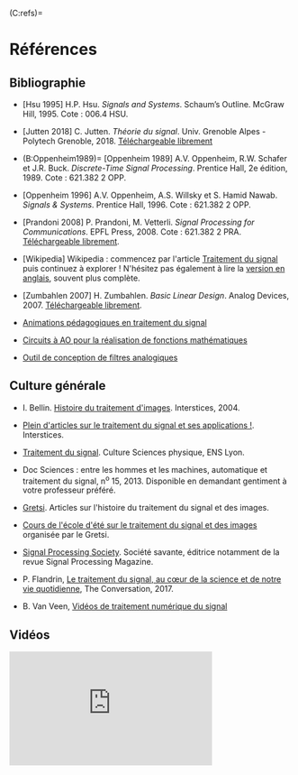 (C:refs)=
# Références


## Bibliographie

* [Hsu 1995]
  H.P. Hsu.
  _Signals and Systems_.
  Schaum’s Outline.
  McGraw Hill, 1995.
  Cote : 006.4 HSU.
  
* [Jutten 2018]
  C. Jutten.
  _Théorie du signal_.
  Univ. Grenoble Alpes - Polytech Grenoble, 2018.
  [Téléchargeable librement](https://www.gipsa-lab.grenoble-inp.fr/~christian.jutten/mescours/Cours_Theorie_Signal_2018.pdf)

* (B:Oppenheim1989)=
  [Oppenheim 1989]
  A.V. Oppenheim, R.W. Schafer et J.R. Buck.
  _Discrete-Time Signal Processing_.
  Prentice Hall, 2e édition, 1989.
  Cote : 621.382 2 OPP.

* [Oppenheim 1996]
  A.V. Oppenheim, A.S. Willsky et S. Hamid Nawab.
  _Signals & Systems_.
  Prentice Hall, 1996.
  Cote : 621.382 2 OPP.

* [Prandoni 2008]
  P. Prandoni, M. Vetterli.
  _Signal Processing for Communications_.
  EPFL Press, 2008.
  Cote : 621.382 2 PRA.
  [Téléchargeable librement](https://www.sp4comm.org/download.html).
  
* [Wikipedia]
  Wikipedia : commencez par l'article [Traitement du signal](https://fr.wikipedia.org/wiki/Traitement_du_signal)
  puis continuez à explorer !
  N'hésitez pas également à lire la [version en anglais](https://en.wikipedia.org/wiki/Signal_processing),
  souvent plus complète.
  
* [Zumbahlen 2007]
  H. Zumbahlen.
  _Basic Linear Design_.
  Analog Devices, 2007.
  [Téléchargeable librement](https://www.analog.com/en/education/education-library/linear-circuit-design-handbook.html).
  
* [Animations pédagogiques en traitement du signal](https://vincmazet.github.io/spetsi/)

* [Circuits à AO pour la réalisation de fonctions mathématiques](http://electronique.aop.free.fr/liste_aop.html)

* [Outil de conception de filtres analogiques](https://tools.analog.com/en/filterwizard/)


## Culture générale

* I. Bellin. [Histoire du traitement d'images](https://interstices.info/histoire-du-traitement-dimages/).
  Interstices, 2004.

* [Plein d'articles sur le traitement du signal et ses applications !](https://interstices.info/?s=signal&fwp_sort=date_desc).
  Interstices.

* [Traitement du signal](http://culturesciencesphysique.ens-lyon.fr/dossiersthematiques/traitement-du-signal/).
  Culture Sciences physique, ENS Lyon.

* Doc Sciences : entre les hommes et les machines, automatique et traitement du signal, n<sup>o</sup> 15, 2013.
  Disponible en demandant gentiment à votre professeur préféré.

* [Gretsi](https://gretsi.fr/historique). Articles sur l'histoire du traitement du signal et des images.

* [Cours de l'école d'été sur le traitement du signal et des images](http://gretsi.fr/archives/peyresq) organisée par le Gretsi.

* [Signal Processing Society](https://signalprocessingsociety.org/).
  Société savante, éditrice notamment de la revue Signal Processing Magazine.

* P. Flandrin, [Le traitement du signal, au cœur de la science et de notre vie quotidienne](https://theconversation.com/le-traitement-du-signal-au-coeur-de-la-science-et-de-notre-vie-quotidienne-84156),
  The Conversation, 2017.

* B. Van Veen, [Vidéos de traitement numérique du signal](https://www.youtube.com/user/allsignalprocessing)


## Vidéos

<iframe width="360" height="202" src="https://www.youtube.com/embed/4PV6ikgBShw" frameborder="0" allow="accelerometer; autoplay; encrypted-media; gyroscope; picture-in-picture" allowfullscreen></iframe>